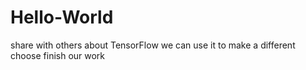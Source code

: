 # Hello-World
share with others about TensorFlow
we can use it to make a different choose finish our work
